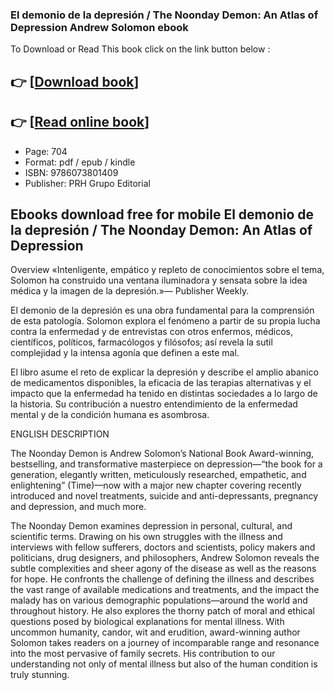 ### El demonio de la depresión / The Noonday Demon: An Atlas of Depression Andrew Solomon ebook

To Download or Read This book click on the link button below :

## 👉  [**[Download book](http://filesbooks.info/download.php?group=book&from=github.com&id=607523&lnk=1081 "Download book")**]

## 👉  [**[Read online book](http://filesbooks.info/download.php?group=book&from=github.com&id=607523&lnk=1081 "Read online book")**]


* Page: 704
* Format: pdf / epub / kindle
* ISBN: 9786073801409
* Publisher: PRH Grupo Editorial



## Ebooks download free for mobile El demonio de la depresión / The Noonday Demon: An Atlas of Depression


Overview
«Intenligente, empático y repleto de conocimientos sobre el tema, Solomon ha construido una ventana iluminadora y sensata sobre la idea médica y la imagen de la depresión.»— Publisher Weekly.

 El demonio de la depresión es una obra fundamental para la comprensión de esta patología. Solomon explora el fenómeno a partir de su propia lucha contra la enfermedad y de entrevistas con otros enfermos, médicos, científicos, políticos, farmacólogos y filósofos; así revela la sutil complejidad y la intensa agonía que definen a este mal.

 El libro asume el reto de explicar la depresión y describe el amplio abanico de medicamentos disponibles, la eficacia de las terapias alternativas y el impacto que la enfermedad ha tenido en distintas sociedades a lo largo de la historia. Su contribución a nuestro entendimiento de la enfermedad mental y de la condición humana es asombrosa.

 ENGLISH DESCRIPTION

 The Noonday Demon is Andrew Solomon’s National Book Award-winning, bestselling, and transformative masterpiece on depression—“the book for a generation, elegantly written, meticulously researched, empathetic, and enlightening” (Time)—now with a major new chapter covering recently introduced and novel treatments, suicide and anti-depressants, pregnancy and depression, and much more.

The Noonday Demon examines depression in personal, cultural, and scientific terms. Drawing on his own struggles with the illness and interviews with fellow sufferers, doctors and scientists, policy makers and politicians, drug designers, and philosophers, Andrew Solomon reveals the subtle complexities and sheer agony of the disease as well as the reasons for hope. He confronts the challenge of defining the illness and describes the vast range of available medications and treatments, and the impact the malady has on various demographic populations—around the world and throughout history. He also explores the thorny patch of moral and ethical questions posed by biological explanations for mental illness. With uncommon humanity, candor, wit and erudition, award-winning author Solomon takes readers on a journey of incomparable range and resonance into the most pervasive of family secrets. His contribution to our understanding not only of mental illness but also of the human condition is truly stunning.



